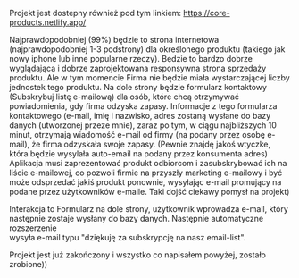 Projekt jest dostepny również pod tym linkiem:
https://core-products.netlify.app/

Najprawdopodobniej (99%) będzie to strona internetowa (najprawdopodobniej 1-3 podstrony) 
dla określonego produktu (takiego jak nowy iphone lub inne popularne rzeczy). Będzie to 
bardzo dobrze wyglądająca i dobrze zaprojektowana responsywna strona sprzedaży produktu. 
Ale w tym momencie Firma nie będzie miała wystarczającej liczby jednostek tego produktu. 
Na dole strony będzie formularz kontaktowy (Subskrybuj listę e-mailową) dla osób, które 
chcą otrzymywać powiadomienia, gdy firma odzyska zapasy. Informacje z tego formularza 
kontaktowego (e-mail, imię i nazwisko, adres zostaną wysłane do bazy danych (utworzonej przeze mnie), 
zaraz po tym, w ciągu najbliższych 10 minut, otrzymają wiadomość e-mail od firmy 
(na podany przez osobę e-mail), że firma odzyskała swoje zapasy. 
(Pewnie znajdę jakoś wtyczke, która będzie wysylała auto-email na podany przez konsumenta adres)
Aplikacja musi zaprezentować produkt odbiorcom i zasubskrybować ich na liście e-mailowej, co pozwoli 
firmie na przyszły marketing e-mailowy i być może odsprzedać jakiś produkt ponownie, wysyłając e-mail promujący na podane przez użytkowników e-maile. Taki dojść ciekawy pomysł na projekt) 


Interakcja to Formularz na dole strony, użytkownik wprowadza e-mail, który następnie zostaje wysłany do bazy danych. Następnie automatyczne rozszerzenie  
wysyła e-mail typu "dziękuję za subskrypcję na nasz email-list".



Projekt jest już zakończony i wszystko co napisałem powyżej, zostało zrobione))

